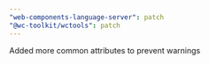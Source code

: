 ```yaml
---
"web-components-language-server": patch
"@wc-toolkit/wctools": patch
---
```


Added more common attributes to prevent warnings
